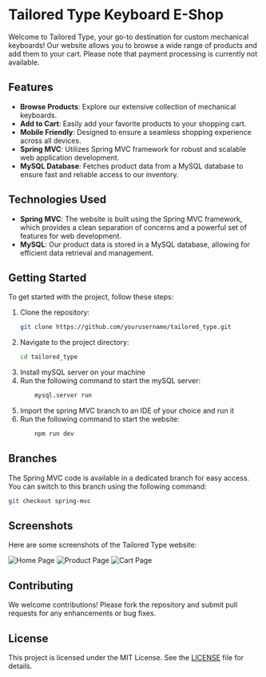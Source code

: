 # Tailored Type Keyboard E-Shop

Welcome to Tailored Type, your go-to destination for custom mechanical keyboards! Our website allows you to browse a wide range of products and add them to your cart. Please note that payment processing is currently not available.

## Features

- **Browse Products**: Explore our extensive collection of mechanical keyboards.
- **Add to Cart**: Easily add your favorite products to your shopping cart.
- **Mobile Friendly**: Designed to ensure a seamless shopping experience across all devices.
- **Spring MVC**: Utilizes Spring MVC framework for robust and scalable web application development.
- **MySQL Database**: Fetches product data from a MySQL database to ensure fast and reliable access to our inventory.

## Technologies Used

- **Spring MVC**: The website is built using the Spring MVC framework, which provides a clean separation of concerns and a powerful set of features for web development.
- **MySQL**: Our product data is stored in a MySQL database, allowing for efficient data retrieval and management.

## Getting Started

To get started with the project, follow these steps:

1. Clone the repository:
    ```bash
    git clone https://github.com/yourusername/tailored_type.git
    ```
2. Navigate to the project directory:
    ```bash
    cd tailored_type
    ```
3. Install mySQL server on your machine
4. Run the following command to start the mySQL server:
    ```bash
        mysql.server run
    ```
5. Import the spring MVC branch to an IDE of your choice and run it
6. Run the following command to start the website:
    ```bash
        npm run dev
    ```


## Branches

The Spring MVC code is available in a dedicated branch for easy access. You can switch to this branch using the following command:
```bash
git checkout spring-mvc
```

## Screenshots

Here are some screenshots of the Tailored Type website:

![Home Page](screenshots/home_page.png)
![Product Page](screenshots/product_page.png)
![Cart Page](screenshots/cart_page.png)

## Contributing

We welcome contributions! Please fork the repository and submit pull requests for any enhancements or bug fixes.

## License

This project is licensed under the MIT License. See the [LICENSE](LICENSE) file for details.

